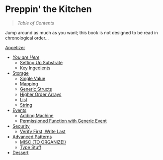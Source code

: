 # Preppin' the Kitchen
> *Table of Contents*

Jump around as much as you want; this book is not designed to be read in chronological order...

[Appetizer](./start.md)
- [*You are Here*]()
    - [Setting Up Substrate](./setup.md)
    - [Key Ingedients](./macro.md)
- [Storage](../storage/README.md)
    - [Single Value](../storage/value.md)
    - [Mapping](../storage/mapping.md)
    - [Generic Structs](../storage/structs.md)
    - [Higher Order Arrays](../storage/arrays.md)
    - [List](../storage/list.md)
    - [String](../storage/string.md)
- [Events](../event/README.md)
    - [Adding Machine](../event/adder.md)
    - [Permissioned Function with Generic Event](../event/permissioned.md)
- [Security](../security/README.md)
    - [Verify First, Write Last](../security/declarative.md)
- [Advanced Patterns](../advanced/README.md)
    - [MISC (TO ORGANIZE!)](../misc/README.md)
    - [Type Stuff](../misc/type.md)
- [Dessert](./library.md)
